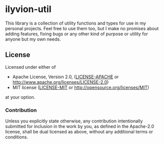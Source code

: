 # ilyvion-util

This library is a collection of utility functions and types for use in my personal projects. Feel free to use them too, but I make no promises about adding features, fixing bugs or any other kind of purpose or utility for anyone but my own needs.

## License

Licensed under either of

-   Apache License, Version 2.0, ([LICENSE-APACHE](LICENSE-APACHE) or <http://www.apache.org/licenses/LICENSE-2.0>)
-   MIT license ([LICENSE-MIT](LICENSE-MIT) or <http://opensource.org/licenses/MIT>)

at your option.

### Contribution

Unless you explicitly state otherwise, any contribution intentionally submitted
for inclusion in the work by you, as defined in the Apache-2.0 license, shall be
dual licensed as above, without any additional terms or conditions.
